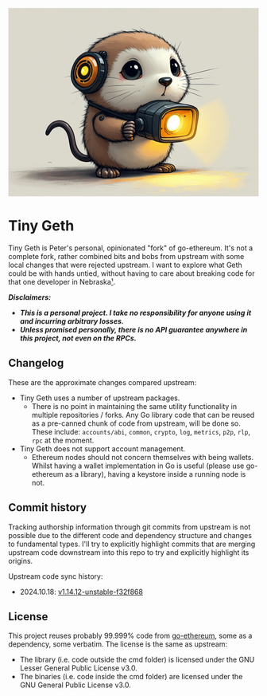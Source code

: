 ![Tiny Geth Mascot](./tinygeth.jpeg)

# Tiny Geth

Tiny Geth is Peter's personal, opinionated "fork" of go-ethereum. It's not a complete fork, rather combined bits and bobs from upstream with some local changes that were rejected upstream. I want to explore what Geth could be with hands untied, without having to care about breaking code for that one developer in Nebraska[¹](https://xkcd.com/2347/).

***Disclaimers:***

- ***This is a personal project. I take no responsibility for anyone using it and incurring arbitrary losses.***
- ***Unless promised personally, there is no API guarantee anywhere in this project, not even on the RPCs.***

## Changelog

These are the approximate changes compared upstream:

- Tiny Geth uses a number of upstream packages.
  - There is no point in maintaining the same utility functionality in multiple repositories / forks. Any Go library code that can be reused as a pre-canned chunk of code from upstream, will be done so. These include: `accounts/abi`, `common`, `crypto`, `log`, `metrics`, `p2p`, `rlp`, `rpc` at the moment.
- Tiny Geth does not support account management.
  - Ethereum nodes should not concern themselves with being wallets. Whilst having a wallet implementation in Go is useful (please use go-ethereum as a library), having a keystore inside a running node is not.

## Commit history

Tracking authorship information through git commits from upstream is not possible due to the different code and dependency structure and changes to fundamental types. I'll try to explicitly highlight commits that are merging upstream code downstream into this repo to try and explicitly highlight its origins.

Upstream code sync history:

- 2024.10.18: [v1.14.12-unstable-f32f868](https://github.com/ethereum/go-ethereum/tree/f32f8686cd35343b8f888e5607518314770f4661)

## License

This project reuses probably 99.999% code from [go-ethereum](https://github.com/ethereum/go-ethereum), some as a dependency, some verbatim. The license is the same as upstream:

- The library (i.e. code outside the cmd folder) is licensed under the GNU Lesser General Public License v3.0.
- The binaries (i.e. code inside the cmd folder) are licensed under the GNU General Public License v3.0.
